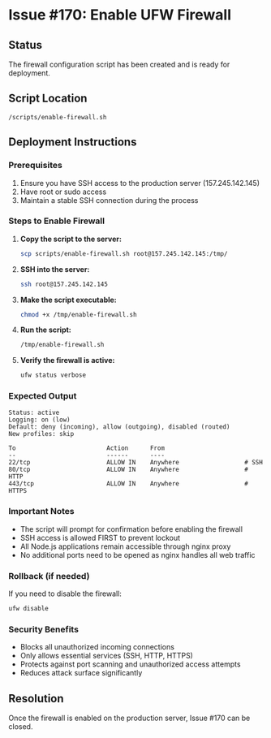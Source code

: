# Issue #170: Enable UFW Firewall

## Status
The firewall configuration script has been created and is ready for deployment.

## Script Location
`/scripts/enable-firewall.sh`

## Deployment Instructions

### Prerequisites
1. Ensure you have SSH access to the production server (157.245.142.145)
2. Have root or sudo access
3. Maintain a stable SSH connection during the process

### Steps to Enable Firewall

1. **Copy the script to the server:**
   ```bash
   scp scripts/enable-firewall.sh root@157.245.142.145:/tmp/
   ```

2. **SSH into the server:**
   ```bash
   ssh root@157.245.142.145
   ```

3. **Make the script executable:**
   ```bash
   chmod +x /tmp/enable-firewall.sh
   ```

4. **Run the script:**
   ```bash
   /tmp/enable-firewall.sh
   ```

5. **Verify the firewall is active:**
   ```bash
   ufw status verbose
   ```

### Expected Output
```
Status: active
Logging: on (low)
Default: deny (incoming), allow (outgoing), disabled (routed)
New profiles: skip

To                         Action      From
--                         ------      ----
22/tcp                     ALLOW IN    Anywhere                  # SSH
80/tcp                     ALLOW IN    Anywhere                  # HTTP
443/tcp                    ALLOW IN    Anywhere                  # HTTPS
```

### Important Notes
- The script will prompt for confirmation before enabling the firewall
- SSH access is allowed FIRST to prevent lockout
- All Node.js applications remain accessible through nginx proxy
- No additional ports need to be opened as nginx handles all web traffic

### Rollback (if needed)
If you need to disable the firewall:
```bash
ufw disable
```

### Security Benefits
- Blocks all unauthorized incoming connections
- Only allows essential services (SSH, HTTP, HTTPS)
- Protects against port scanning and unauthorized access attempts
- Reduces attack surface significantly

## Resolution
Once the firewall is enabled on the production server, Issue #170 can be closed.